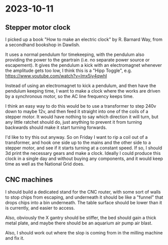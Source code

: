 # 2023-10-11

## Stepper motor clock

I picked up a book "How to make an electric clock" by R. Barnard Way, from a secondhand bookshop in Dawlish.

It uses a normal pendulum for timekeeping, with the pendulum also providing the power to the geartrain (i.e. no separate
power source or escapement). It gives the pendulum a kick with an electromagnet whenever the amplitude gets too low,
I think this is a "Hipp Toggle", e.g. https://www.youtube.com/watch?v=lmx5iy4qwhI

Instead of using an electromagnet to kick a pendulum, and then have the pendulum keeping time, I want to make a clock
where the works are driven by a synchronous motor, so the AC line frequency keeps time.

I think an easy way to do this would be to use a transformer to step 240v down to maybe 12v, and then feed it straight into
one of the coils of a stepper motor. It would have nothing to say which direction it will turn, but any little ratchet should
do, just anything to prevent it from turning backwards should make it start turning forwards.

I'd like to try this out anyway. So on Friday I want to rip a coil out of a transformer, and hook one side up to the mains and
the other side to a stepper motor, and see if it starts turning at a constant speed. If so, I should 3d print the necessary
gears and make a clock. Ideally I could produce this clock in a single day and without buying any components, and it would
keep time as well as the National Grid does.

## CNC machines

I should build a dedicated stand for the CNC router, with some sort of walls to stop chips from escaping, and underneath
it should be like a "funnel" that drops chips into a bin underneath. The table surface should be lower than it is currently,
and easier to access.

Also, obviously the X gantry should be stiffer, the bed should gain a thick metal plate, and maybe there should be an
aquarium air pump air blast.

Also, I should work out where the slop is coming from in the milling machine and fix it.
